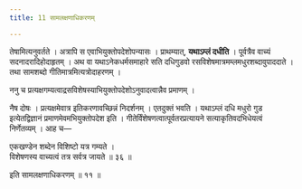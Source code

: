 ```yaml
---
title: 11 सामलक्षणाधिकरणम्

---
```


तेषामित्यनुवर्तते । अत्रापि स एवाभियुक्तोपदेशोपन्यासः । प्राथम्यात्, **यथाऽम्लं दधीति** । पूर्वत्रैव वाच्यं सदनादरादिहोदाहृतम् । अथ वा यथाऽनेकधर्मसमाहारे सति दधिगुडवो रसविशेषमात्रमम्लमधुरशब्दावुपाददाते । तथा सामशब्दो गीतिमात्रमित्यत्रोदाहरणम् ।

ननु च प्रत्यक्षगम्यत्वाद्रसविशेषस्याभियुक्तोपदेशोऽनुवादत्वान्नैव प्रमाणम् ।

नैष दोषः । प्रत्यक्षमेवात्र इतिकरणावच्छिन्नं निदर्शनम् । एतदुक्तं भवति । यथाऽम्लं दधि मधुरो गुड इत्येतद्विज्ञानं प्रमाणमेवमभियुक्तोपदेश इति । गीतेर्विंशेषणत्वात्पूर्वतरप्रत्यायने सत्याकृतिवदभिधेयत्वं निर्णेतव्यम् । आह च—

एकखण्डेन शब्देन विशिष्टो यत्र गम्यते ।  
विशेषणस्य वाच्यत्वं तत्र सर्वत्र जायते ॥ ३६ ॥  


इति सामलक्षणाधिकरणम् ॥ ११ ॥
